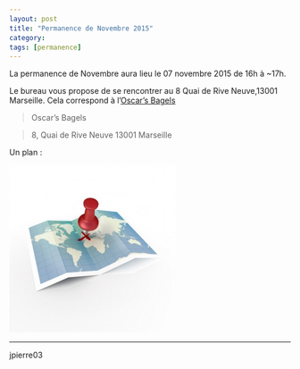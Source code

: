 ```yaml
---
layout: post
title: "Permanence de Novembre 2015"
category: 
tags: [permanence]
---
```


La permanence de Novembre aura lieu le 07 novembre 2015 de 16h à ~17h.

Le bureau vous propose de se rencontrer au 8 Quai de Rive Neuve,13001 Marseille.
Cela correspond à l’[Oscar’s Bagels](http://www.oscars-bagels.com/food/)

> Oscar’s Bagels

> 8, Quai de Rive Neuve
> 13001 Marseille

Un plan :

[![lieu](/assets/files/2015/02/lieu.jpg)](http://www.openstreetmap.org/node/2115086382#map=19/43.29357/5.37243)



------

jpierre03
